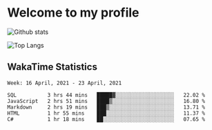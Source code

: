 # Welcome to my profile

![Github stats](https://github-readme-stats.vercel.app/api?username=xinthose&show_icons=true&theme=radical&count_private=true)

![Top Langs](https://github-readme-stats.vercel.app/api/top-langs/?username=xinthose)

## WakaTime Statistics
<!--START_SECTION:waka-->
```text
Week: 16 April, 2021 - 23 April, 2021

SQL          3 hrs 44 mins   █████▓░░░░░░░░░░░░░░░░░░░   22.02 % 
JavaScript   2 hrs 51 mins   ████▒░░░░░░░░░░░░░░░░░░░░   16.80 % 
Markdown     2 hrs 19 mins   ███▒░░░░░░░░░░░░░░░░░░░░░   13.71 % 
HTML         1 hr 55 mins    ███░░░░░░░░░░░░░░░░░░░░░░   11.37 % 
C#           1 hr 18 mins    ██░░░░░░░░░░░░░░░░░░░░░░░   07.65 % 
```
<!--END_SECTION:waka-->
